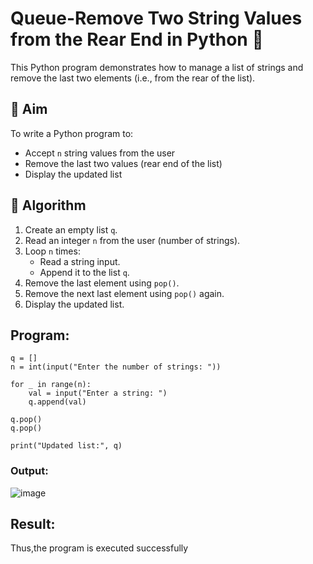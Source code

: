 # Queue-Remove Two String Values from the Rear End in Python 🧵

This Python program demonstrates how to manage a list of strings and remove the last two elements (i.e., from the rear of the list).

## 🎯 Aim

To write a Python program to:
- Accept `n` string values from the user
- Remove the last two values (rear end of the list)
- Display the updated list

## 🧠 Algorithm

1. Create an empty list `q`.
2. Read an integer `n` from the user (number of strings).
3. Loop `n` times:
   - Read a string input.
   - Append it to the list `q`.
4. Remove the last element using `pop()`.
5. Remove the next last element using `pop()` again.
6. Display the updated list.

##  Program:
```
q = []
n = int(input("Enter the number of strings: "))

for _ in range(n):
    val = input("Enter a string: ")
    q.append(val)

q.pop()
q.pop()

print("Updated list:", q)
```

### Output:
![image](https://github.com/user-attachments/assets/8a4101b8-f1b0-4404-9e16-2cd65a8c48ae)

## Result:
Thus,the program is executed successfully
